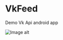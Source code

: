 # VkFeed
Demo Vk Api android app

![Image alt](https://drive.google.com/file/d/1WPMjl-mUQyIacrFRpS9BR0GaaiwC54ex/view?usp=sharing)
